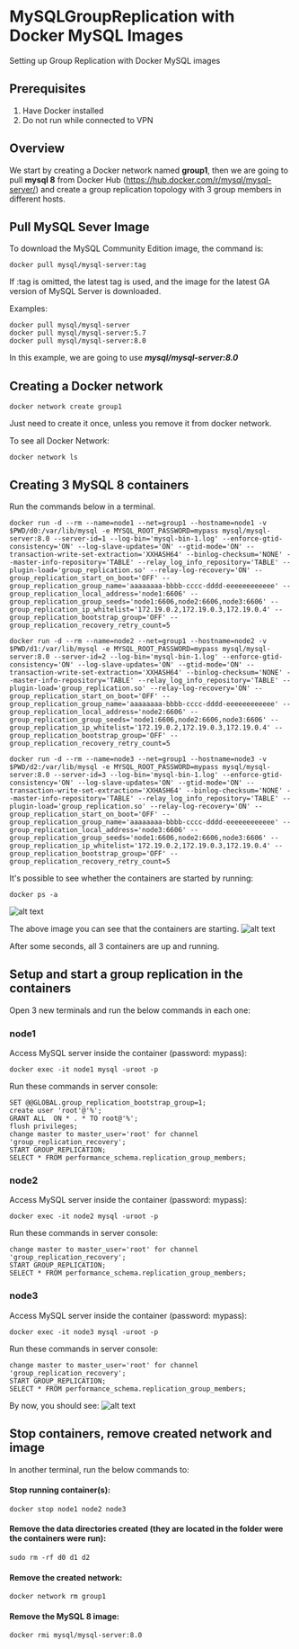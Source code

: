 # MySQLGroupReplication with Docker MySQL Images
Setting up Group Replication with Docker MySQL images


## Prerequisites

1. Have Docker installed
2. Do not run while connected to VPN

## Overview

We start by creating a Docker network named **group1**, then we are going to pull **mysql 8** from Docker Hub (https://hub.docker.com/r/mysql/mysql-server/) and create a group replication topology with 3 group members in different hosts.

## Pull MySQL Sever Image

To download the MySQL Community Edition image, the command is:
```
docker pull mysql/mysql-server:tag
```
If :tag is omitted, the latest tag is used, and the image for the latest GA version of MySQL Server is downloaded.

Examples:
```
docker pull mysql/mysql-server
docker pull mysql/mysql-server:5.7
docker pull mysql/mysql-server:8.0
```
In this example, we are going to use ***mysql/mysql-server:8.0***

## Creating a Docker network
```
docker network create group1
```
Just need to create it once, unless you remove it from docker network.

To see all Docker Network:
```
docker network ls
```
## Creating 3 MySQL 8 containers

Run the commands below in a terminal.
```
docker run -d --rm --name=node1 --net=group1 --hostname=node1 -v $PWD/d0:/var/lib/mysql -e MYSQL_ROOT_PASSWORD=mypass mysql/mysql-server:8.0 --server-id=1 --log-bin='mysql-bin-1.log' --enforce-gtid-consistency='ON' --log-slave-updates='ON' --gtid-mode='ON' --transaction-write-set-extraction='XXHASH64' --binlog-checksum='NONE' --master-info-repository='TABLE' --relay_log_info_repository='TABLE' --plugin-load='group_replication.so' --relay-log-recovery='ON' --group_replication_start_on_boot='OFF' --group_replication_group_name='aaaaaaaa-bbbb-cccc-dddd-eeeeeeeeeeee' --group_replication_local_address='node1:6606' --group_replication_group_seeds='node1:6606,node2:6606,node3:6606' --group_replication_ip_whitelist='172.19.0.2,172.19.0.3,172.19.0.4' --group_replication_bootstrap_group='OFF' --group_replication_recovery_retry_count=5

docker run -d --rm --name=node2 --net=group1 --hostname=node2 -v $PWD/d1:/var/lib/mysql -e MYSQL_ROOT_PASSWORD=mypass mysql/mysql-server:8.0 --server-id=2 --log-bin='mysql-bin-1.log' --enforce-gtid-consistency='ON' --log-slave-updates='ON' --gtid-mode='ON' --transaction-write-set-extraction='XXHASH64' --binlog-checksum='NONE' --master-info-repository='TABLE' --relay_log_info_repository='TABLE' --plugin-load='group_replication.so' --relay-log-recovery='ON' --group_replication_start_on_boot='OFF' --group_replication_group_name='aaaaaaaa-bbbb-cccc-dddd-eeeeeeeeeeee' --group_replication_local_address='node2:6606' --group_replication_group_seeds='node1:6606,node2:6606,node3:6606' --group_replication_ip_whitelist='172.19.0.2,172.19.0.3,172.19.0.4' --group_replication_bootstrap_group='OFF' --group_replication_recovery_retry_count=5

docker run -d --rm --name=node3 --net=group1 --hostname=node3 -v $PWD/d2:/var/lib/mysql -e MYSQL_ROOT_PASSWORD=mypass mysql/mysql-server:8.0 --server-id=3 --log-bin='mysql-bin-1.log' --enforce-gtid-consistency='ON' --log-slave-updates='ON' --gtid-mode='ON' --transaction-write-set-extraction='XXHASH64' --binlog-checksum='NONE' --master-info-repository='TABLE' --relay_log_info_repository='TABLE' --plugin-load='group_replication.so' --relay-log-recovery='ON' --group_replication_start_on_boot='OFF' --group_replication_group_name='aaaaaaaa-bbbb-cccc-dddd-eeeeeeeeeeee' --group_replication_local_address='node3:6606' --group_replication_group_seeds='node1:6606,node2:6606,node3:6606' --group_replication_ip_whitelist='172.19.0.2,172.19.0.3,172.19.0.4' --group_replication_bootstrap_group='OFF' --group_replication_recovery_retry_count=5
```
It's possible to see whether the containers are started by running:
```
docker ps -a
```
![alt text](https://github.com/wagnerjfr/MySQLGroupReplication/blob/master/Docker-GR-Image1.png)

The above image you can see that the containers are starting.
![alt text](https://github.com/wagnerjfr/MySQLGroupReplication/blob/master/Docker-GR-Image2.png)

After some seconds, all 3 containers are up and running.

## Setup and start a group replication in the containers

Open 3 new terminals and run the below commands in each one:

### node1

Access MySQL server inside the container (password: mypass):
```
docker exec -it node1 mysql -uroot -p
```
Run these commands in server console:
```
SET @@GLOBAL.group_replication_bootstrap_group=1;
create user 'root'@'%';
GRANT ALL  ON * . * TO root@'%';
flush privileges;
change master to master_user='root' for channel 'group_replication_recovery';
START GROUP_REPLICATION;
SELECT * FROM performance_schema.replication_group_members;
```

### node2

Access MySQL server inside the container (password: mypass):
```
docker exec -it node2 mysql -uroot -p
```
Run these commands in server console:
```
change master to master_user='root' for channel 'group_replication_recovery';
START GROUP_REPLICATION;
SELECT * FROM performance_schema.replication_group_members;
```

### node3

Access MySQL server inside the container (password: mypass):
```
docker exec -it node3 mysql -uroot -p
```
Run these commands in server console:
```
change master to master_user='root' for channel 'group_replication_recovery';
START GROUP_REPLICATION;
SELECT * FROM performance_schema.replication_group_members;
```
By now, you should see:
![alt text](https://github.com/wagnerjfr/MySQLGroupReplication/blob/master/Docker-GR-Image3.png)

## Stop containers, remove created network and image

In another terminal, run the below commands to:

#### Stop running container(s):
```
docker stop node1 node2 node3
```
#### Remove the data directories created (they are located in the folder were the containers were run):
```
sudo rm -rf d0 d1 d2
```
#### Remove the created network:
```
docker network rm group1
```
#### Remove the MySQL 8 image:
```
docker rmi mysql/mysql-server:8.0
```
